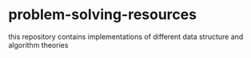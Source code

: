 # problem-solving-resources
 this repository contains implementations of different data structure and algorithm theories
